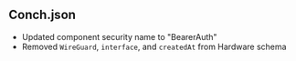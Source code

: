 ## Conch.json

- Updated component security name to "BearerAuth"
- Removed `WireGuard`, `interface`, and `createdAt` from Hardware schema